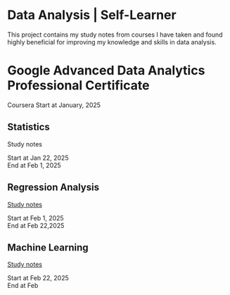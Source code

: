 # Data Analysis | Self-Learner
This project contains my study notes from courses I have taken and found highly beneficial for improving my knowledge and skills in data analysis.
# Google Advanced Data Analytics Professional Certificate
Coursera Start at January, 2025
## Statistics
Study notes

Start at Jan 22, 2025<br>
End at Feb 1, 2025

## Regression Analysis
[Study notes](/regressionAnalysis.md "点击去看看我的“随堂笔记”")

Start at Feb 1, 2025<br>
End at Feb 22,2025

## Machine Learning
[Study notes](/machineLearning.md "点击去看看我的“随堂笔记”")

Start at Feb 22, 2025<br>
End at Feb 
